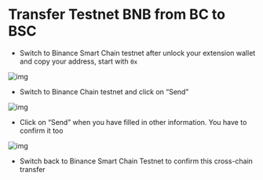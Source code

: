 # Transfer Testnet BNB from BC to BSC



* Switch to Binance Smart Chain testnet after unlock your extension wallet and copy your address, start with `0x`

![img](https://lh3.googleusercontent.com/kidAixmzNbNt_ujj0BQqZdZ4ZBXdEkxJLSVIOsWnWxZGOeXUJBjhxYsLlxH6VSQWxNX-dzqBFhqXSW3zmshkL99QYcVxIFGxw6tF7xF9ffXZPMPKnXlt0sWCKvPV6RMJWHSx1H0O)

* Switch to Binance Chain testnet and click on “Send”

![img](https://lh3.googleusercontent.com/JuCCpF4-U2FBHIZEIcwf7DNsCBA_RavVtmSX1dRe-thAL3FSm__Maf27aVkEIxaCQ28hl17NEYthBKyAWLJT72NMZ0Lkxzt7AIcVEuej2KDaKzT6ElR-wv_DTy1ip6MKfQk0-U7-)

* Click on “Send” when you have filled in other information. You have to confirm it too

![img](https://lh4.googleusercontent.com/Ab98BfFApDok7qZdHAerglPc-vEYAKdEa2K-04CBdNfaQy8fE2CiJ_1sRjophAqsAt8p9c3CxA5IAGuhnPjJuZqotCq8zPRUkoEpB2tQir1nneBopVGNSNKlzq4wRVmSrfuQEZFw)

* Switch back to Binance Smart Chain Testnet to confirm this cross-chain transfer


